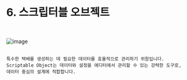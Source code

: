

# 6. 스크립터블 오브젝트


<br>

![image](https://github.com/user-attachments/assets/27e2a106-f275-4b6b-9400-4d9141ae172d)



<pre>
<code>
특수한 택배를 생성하는 데 필요한 데이터를 효율적으로 관리하기 위함입니다. 
Scriptable Object는 데이터와 설정을 에디터에서 관리할 수 있는 강력한 도구로, 
데이터 중심의 설계에 적합합니다.
</code>
</pre>
